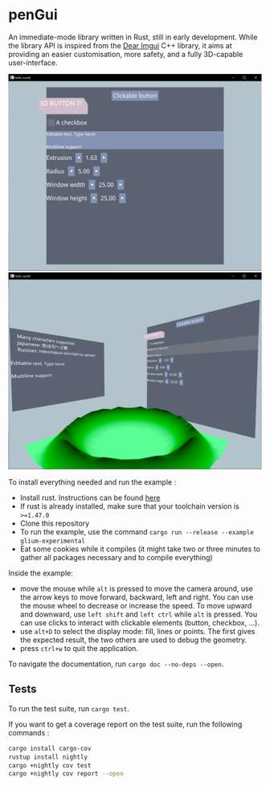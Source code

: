 # penGui

An immediate-mode library written in Rust, still in early development.
While the library API is inspired from the [Dear Imgui](https://github.com/ocornut/imgui) C++ library, it aims at providing an easier customisation, more safety, and a fully 3D-capable user-interface.

![current capabilities](resources/demo_1.png)
![current capabilities](resources/demo_2.png)

To install everything needed and run the example :

- Install rust. Instructions can be found [here](https://www.rust-lang.org/tools/install)
- If rust is already installed, make sure that your toolchain version is `>=1.47.0`
- Clone this repository
- To run the example, use the command `cargo run --release --example glium-experimental`
- Eat some cookies while it compiles (it might take two or three minutes to gather all packages necessary and to compile everything)


Inside the example:
- move the mouse while `alt` is pressed to move the camera around, use the arrow keys to move forward, backward, left and right. You can use the mouse wheel to decrease or increase the speed. To move upward and downward, use `left shift` and `left ctrl` while `alt` is pressed. You can use clicks to interact with clickable elements (button, checkbox, ...).
- use `alt+D` to select the display mode: fill, lines or points. The first gives the expected result, the two others are used to debug the geometry.
- press `ctrl+w` to quit the application.

To navigate the documentation, run `cargo doc --no-deps --open`.

## Tests

To run the test suite, run `cargo test`.

If you want to get a coverage report on the test suite, run the following commands :

```sh
cargo install cargo-cov
rustup install nightly
cargo +nightly cov test
cargo +nightly cov report --open
```